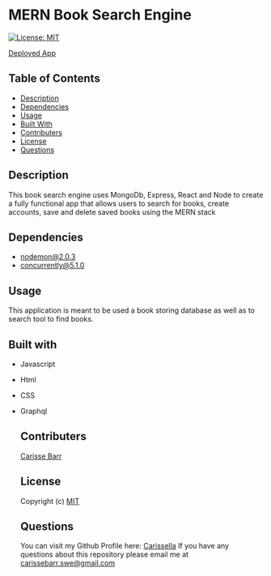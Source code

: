 # MERN Book Search Engine
[![License: MIT](https://img.shields.io/badge/License-MIT-yellow.svg)](https://opensource.org/licenses/MIT)

  [Deployed App]()

 ## Table of Contents

  * [Description](#description)
  * [Dependencies](#dependencies)
  * [Usage](#usage)
  * [Built With](#built-with)
  * [Contributers](#contributers)
  * [License](#license)
  * [Questions](#questions)


## Description  

This book search engine uses MongoDb, Express, React and Node to create a fully functional app that allows users to search for books, create accounts, save and delete saved books using the MERN stack

## Dependencies

* nodemon@2.0.3
* concurrently@5.1.0


## Usage

This application is meant to be used a book storing database as well as to search tool to find books.

## Built with

* Javascript
* Html
* CSS
* Graphql

  ## Contributers 

  [Carisse Barr](https://github.com/carissella)

  ## License 
  
  Copyright (c)
  [MIT](https://opensource.org/licenses/MIT)

  ## Questions 

  You can visit my Github Profile here: [Carissella](https://github.com/Carissella) 
  If you have any questions about this repository please email me at carissebarr.swe@gmail.com